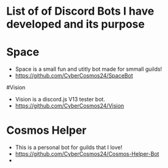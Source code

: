 # List of of Discord Bots I have developed and its purpose


# Space 
- Space is a small fun and utitly bot made for smmall guilds! 
- https://github.com/CyberCosmos24/SpaceBot

 #Vision 
- Vision is a discord.js V13 tester bot. 
- https://github.com/CyberCosmos24/Vision

# Cosmos Helper 
- This is a personal bot for guilds that I love!
- https://github.com/CyberCosmos24/Cosmos-Helper-Bot
- 

